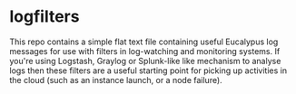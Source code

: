 logfilters
==========

This repo contains a simple flat text file containing useful Eucalypus log messages for use with filters in log-watching and monitoring systems.  If you're using Logstash, Graylog or Splunk-like like mechanism to analyse logs then these filters are a useful starting point for picking up activities in the cloud (such as an instance launch, or a node failure).
